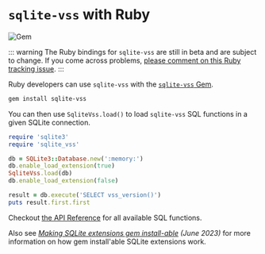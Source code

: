 # `sqlite-vss` with Ruby

![Gem](https://img.shields.io/gem/v/sqlite-vss?color=red&logo=rubygems&logoColor=white)

::: warning
The Ruby bindings for `sqlite-vss` are still in beta and are subject to change. If you come across problems, [please comment on this Ruby tracking issue](https://github.com/asg017/sqlite-vss/issues/52).
:::

Ruby developers can use `sqlite-vss` with the [`sqlite-vss` Gem](https://rubygems.org/gems/sqlite-vss).

```bash
gem install sqlite-vss
```

You can then use `SqliteVss.load()` to load `sqlite-vss` SQL functions in a given SQLite connection.

```ruby
require 'sqlite3'
require 'sqlite_vss'

db = SQLite3::Database.new(':memory:')
db.enable_load_extension(true)
SqliteVss.load(db)
db.enable_load_extension(false)

result = db.execute('SELECT vss_version()')
puts result.first.first

```

Checkout [the API Reference](./api-reference) for all available SQL functions.

Also see _[Making SQLite extensions gem install-able](https://observablehq.com/@asg017/making-sqlite-extension-gem-installable) (June 2023)_ for more information on how gem install'able SQLite extensions work.
